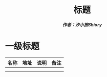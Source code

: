 <center><h1>标题</h1></center>

<center><h5>作者：汐小旅Shiory</h5></center>



# 一级标题

| 名称 | 地址 | 说明 | 备注 |
| ---- | ---- | ---- | ---- |
|      |      |      |      |
|      |      |      |      |

